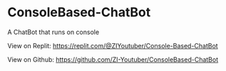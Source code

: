 # ConsoleBased-ChatBot
A ChatBot that runs on console

View on Replit: https://replit.com/@ZIYoutuber/Console-Based-ChatBot

View on Github: https://github.com/ZI-Youtuber/ConsoleBased-ChatBot
